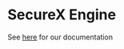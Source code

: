 # SecureX Engine

See [here](https://effective-potato-008e5e1c.pages.github.io/beta/developer/Quality_Assurance/Test_Engine/) for our documentation
